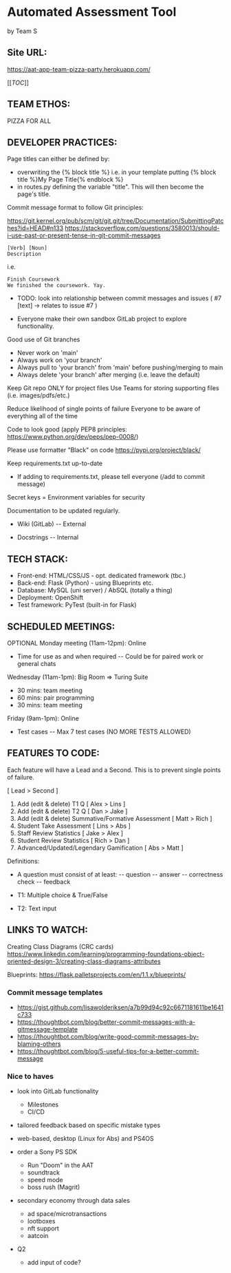 # Automated Assessment Tool
by Team S

## Site URL:
https://aat-app-team-pizza-party.herokuapp.com/


[[_TOC_]]

## TEAM ETHOS:
PIZZA FOR ALL

## DEVELOPER PRACTICES:
Page titles can either be defined by:
- overwriting the {% block title %} i.e. in your template putting {% block title %}My Page Title{% endblock %}
- in routes.py defining the variable "title". This will then become the page's title.

Commit message format to follow Git principles:

https://git.kernel.org/pub/scm/git/git.git/tree/Documentation/SubmittingPatches?id=HEAD#n133
https://stackoverflow.com/questions/3580013/should-i-use-past-or-present-tense-in-git-commit-messages

```git
[Verb] [Noun]
Description
```

i.e.
```git
Finish Coursework
We finished the coursework. Yay.
```

- TODO: look into relationship between commit messages and issues
( #7 [text] -> relates to issue #7 )

- Everyone make their own sandbox GitLab project to explore functionality.

Good use of Git branches
- Never work on 'main'
- Always work on 'your branch'
- Always pull to 'your branch' from 'main' before pushing/merging to main
- Always delete 'your branch' after merging (i.e. leave the default)

Keep Git repo ONLY for project files
Use Teams for storing supporting files (i.e. images/pdfs/etc.)

Reduce likelihood of single points of failure
Everyone to be aware of everything all of the time

Code to look good (apply PEP8 principles: https://www.python.org/dev/peps/pep-0008/)

Please use formatter "Black" on code
https://pypi.org/project/black/

Keep requirements.txt up-to-date
- If adding to requirements.txt, please tell everyone (/add to commit message)

Secret keys = Environment variables for security

Documentation to be updated regularly.
- Wiki (GitLab)
-- External

- Docstrings
-- Internal

## TECH STACK:

- Front-end: HTML/CSS/JS - opt. dedicated framework (tbc.)
- Back-end: Flask (Python) - using Blueprints etc.
- Database: MySQL (uni server) / AbSQL (totally a thing)
- Deployment: OpenShift
- Test framework: PyTest (built-in for Flask)

## SCHEDULED MEETINGS:

OPTIONAL Monday meeting (11am-12pm): Online
- Time for use as and when required 
-- Could be for paired work or general chats

Wednesday (11am-1pm): Big Room => Turing Suite
- 30 mins: team meeting
- 60 mins: pair programming
- 30 mins: team meeting

Friday (9am-1pm): Online
- Test cases
-- Max 7 test cases (NO MORE TESTS ALLOWED)

## FEATURES TO CODE:

Each feature will have a Lead and a Second.
This is to prevent single points of failure.

[ Lead > Second ]

1. Add (edit & delete) T1 Q [ Alex > Lins ]
2. Add (edit & delete) T2 Q [ Dan > Jake ]
3. Add (edit & delete) Summative/Formative Assessment [ Matt > Rich ]
4. Student Take Assessment [ Lins > Abs ]
5. Staff Review Statistics [ Jake > Alex ]
6. Student Review Statistics [ Rich > Dan ]
7. Advanced/Updated/Legendary Gamification [ Abs > Matt ]

Definitions:

- A question must consist of at least:
-- question
-- answer
-- correctness check
-- feedback

- T1: Multiple choice & True/False
- T2: Text input

## LINKS TO WATCH:
Creating Class Diagrams (CRC cards)
https://www.linkedin.com/learning/programming-foundations-object-oriented-design-3/creating-class-diagrams-attributes

Blueprints:
https://flask.palletsprojects.com/en/1.1.x/blueprints/

### Commit message templates

- https://gist.github.com/lisawolderiksen/a7b99d94c92c6671181611be1641c733
- https://thoughtbot.com/blog/better-commit-messages-with-a-gitmessage-template
- https://thoughtbot.com/blog/write-good-commit-messages-by-blaming-others
- https://thoughtbot.com/blog/5-useful-tips-for-a-better-commit-message

### Nice to haves

- look into GitLab functionality
    - Milestones
    - CI/CD
- tailored feedback based on specific mistake types

- web-based, desktop (Linux for Abs) and PS4OS
- order a Sony PS SDK
    - Run "Doom" in the AAT
    - soundtrack
    - speed mode 
    - boss rush (Magrit)

- secondary economy through data sales
    - ad space/microtransactions
    - lootboxes
    - nft support
    - aatcoin

- Q2
    - add input of code?





